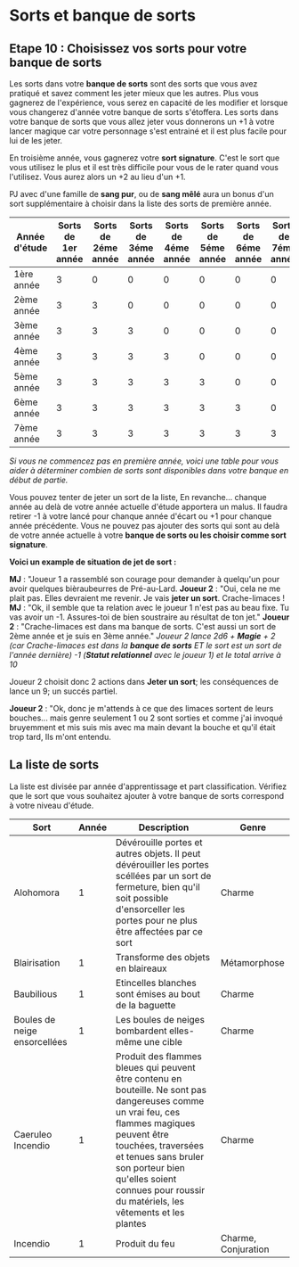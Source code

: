 # Sorts et banque de sorts

## Etape 10 : Choisissez vos sorts pour votre banque de sorts

Les sorts dans votre **banque de sorts** sont des sorts que vous avez pratiqué et savez comment les jeter mieux que les autres. Plus vous gagnerez de l'expérience, vous serez en capacité de les modifier et lorsque vous changerez d'année votre banque de sorts s'étoffera.
Les sorts dans votre banque de sorts que vous allez jeter vous donnerons un +1 à votre lancer magique car votre personnage s'est entrainé et il est plus facile pour lui de les jeter.

En troisième année, vous gagnerez votre **sort signature**. C'est le sort que vous utilisez le plus et il est très difficile pour vous de le rater quand vous l'utilisez. Vous aurez alors un +2 au lieu d'un +1.

PJ avec d'une famille de **sang pur**, ou de **sang mêlé** aura un bonus d'un sort supplémentaire à choisir dans la liste des sorts de première année.

| Année d'étude | Sorts de 1er année | Sorts de 2éme année | Sorts de 3éme année | Sorts de 4éme année | Sorts de 5éme année | Sorts de 6éme année | Sorts de 7éme année |
|---------------|--------------------|---------------------|---------------------|---------------------|---------------------|---------------------|---------------------|
| 1ère année | 3 | 0 | 0 | 0 | 0 | 0 | 0 |
| 2ème année | 3 | 3 | 0 | 0 | 0 | 0 | 0 |
| 3ème année | 3 | 3 | 3 | 0 | 0 | 0 | 0 |
| 4ème année | 3 | 3 | 3 | 3 | 0 | 0 | 0 |
| 5ème année | 3 | 3 | 3 | 3 | 3 | 0 | 0 |
| 6ème année | 3 | 3 | 3 | 3 | 3 | 3 | 0 |
| 7ème année | 3 | 3 | 3 | 3 | 3 | 3 | 3 |

<i>Si vous ne commencez pas en première année, voici une table pour vous aider à déterminer combien de sorts sont disponibles dans votre banque en début de partie.</i>

Vous pouvez tenter de jeter un sort de la liste, En revanche... chanque année au delà de votre année actuelle d'étude apportera un malus. Il faudra retirer -1 à votre lancé pour chanque année d'écart ou +1 pour chanque année précédente. Vous ne pouvez pas ajouter des sorts qui sont au delà de votre année actuelle à votre **banque de sorts ou les choisir comme sort signature**.

**Voici un example de situation de jet de sort :**

**MJ** : "Joueur 1 a rassemblé son courage pour demander à quelqu'un pour avoir quelques bièraubeurres de Pré-au-Lard.
**Joueur 2** : "Oui, cela ne me plait pas. Elles devraient me revenir. Je vais **jeter un sort**. Crache-limaces !
**MJ** : "Ok, il semble que ta relation avec le joueur 1 n'est pas au beau fixe. Tu vas avoir un -1. Assures-toi de bien soustraire au résultat de ton jet."
**Joueur 2** : "Crache-limaces est dans ma banque de sorts. C'est aussi un sort de 2ème année et je suis en 3ème année."
<i>Joueur 2 lance 2d6 + **Magie** + 2 (car Crache-limaces est dans la **banque de sorts** ET le sort est un sort de l'année dernière) -1 (**Statut relationnel** avec le joueur 1) et le total arrive à 10</i>

Joueur 2 choisit donc 2 actions dans **Jeter un sort**; les conséquences de lance un 9; un succés partiel.

**Joueur 2** : "Ok, donc je m'attends à ce que des limaces sortent de leurs bouches... mais genre seulement 1 ou 2 sont sorties et comme j'ai invoqué bruyemment et mis suis mis avec ma main devant la bouche et qu'il était trop tard, Ils m'ont entendu.

## La liste de sorts

La liste est divisée par année d'apprentissage et part classification. Vérifiez que le sort que vous souhaitez ajouter à votre banque de sorts correspond à votre niveau d'étude.

| Sort | Année | Description | Genre |
|------|-------|-------------|-------|
| Alohomora | 1 | Dévérouille portes et autres objets. Il peut dévérouiller les portes scéllées par un sort de fermeture, bien qu'il soit possible d'ensorceller les portes pour ne plus être affectées par ce sort | Charme |
| Blairisation | 1 | Transforme des objets en blaireaux | Métamorphose |
| Baubilious | 1 | Etincelles blanches sont émises au bout de la baguette | Charme |
| Boules de neige ensorcellées | 1 | Les boules de neiges bombardent elles-même une cible | Charme |
| Caeruleo Incendio | 1 | Produit des flammes bleues qui peuvent être contenu en bouteille. Ne sont pas dangereuses comme un vrai feu, ces flammes magiques peuvent être touchées, traversées et tenues sans bruler son porteur bien qu'elles soient connues pour roussir du matériels, les vêtements et les plantes | Charme |
| Incendio | 1 | Produit du feu | Charme, Conjuration |
